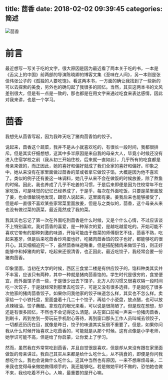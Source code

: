 title: 茴香
date: 2018-02-02 09:39:45
categories: 简述
  --- 


![茴香](http://upload-images.jianshu.io/upload_images/48180-de0a1afd39b8a833.jpg?imageMogr2/auto-orient/strip%7CimageView2/2/w/1240)

# 前言

最近想写一写关于吃的文字，很大原因是因为最近看了两本关于吃的书，一本是《舌尖上的中国》前两部的导演陈晓卿的博客文集《至味在人间》，另一本则是张佳伟张公子的《孤独的人要吃饱》。看这两本书，一方面的确让我找到了一些新的可以去探索的美食，另外也的确勾起了我很多的回忆。当然，其实这两本书的文风差别很大，但是有一点是一致的，那也都是在用文字来通过吃食来表达感情，因此对我来讲，也是一个学习。

# 茴香

我想先从茴香写起，因为我昨天吃了猪肉茴香馅的饺子。

说起来，茴香这个蔬菜，我并不是从小就喜欢吃的，有很长一段时间，我都很排斥。但是其实仔细想想，这其中多半原因是来自我的母亲大人，毕竟小时候还没有进入住宿学校之前（我从初三开始住校，后来就一直如此），几乎所有的吃食都是母亲来做的，而正因此，她的喜好和偏好就成了我们全家的喜好和偏好。印象之中，她从来没有在家里面做过茴香的菜或者拿它做饺子馅，大概是因为他不喜欢了。类似的例子还有姜这一味调料，她几乎从来不会在做饭的时候放姜，除了熬鱼的时候。因此，我也养成了几乎不吃姜的习惯，于是后来即便是因为住校常年不在家吃饭，可是味觉的记忆已经养成了，于是乎，每次在外面吃饭，只要是菜里面放了姜，也会很敏锐地发现，跟旁人说起来，这里面有姜。姜我后来也能够接受了，但是却一直很不喜欢某些家常菜里面放姜，但是与之类似的，茴香，这个母亲从来也没有做过菜的蔬菜，最近竟然成了我的菜。

我其实也忘记了第一次在外面吃到茴香是什么时候，又是个什么心情，不过应该谈不上特别喜欢。我对茴香的喜爱，是一种渐次的爱，是越吃越爱吃的。开始可能不喜欢它带有的那种刺激的味道，开始可能由于做菜的师傅厨艺不佳，茴香不熟，吃起来塞牙，但是后来吃茴香炒鸡蛋也好，吃猪肉茴香馅的饺子也好，都能够吃的很开心。其实细细追究一下，虽然茴香味道略重，但是搭配猪肉来做饺子馅，则正好能够中和掉猪肉的荤，吃起来还很清香，也正因此，最近吃饺子，我经常会要一份猪肉茴香。

印象里面，当初在大学的时候，西区三食堂二楼是有供应饺子的，馅料种类其实并不丰富，应该只有两种，其中一种就是猪肉茴香馅的。学生时代是很穷的，食堂便宜，而外面馆子贵一些，于是很少出去下馆子，北方人的习惯又很喜欢隔一段时间吃一次饺子，于是就经常到那里去吃饺子，可是又没有很多选择，于是就吃了很多次他家的猪肉茴香饺子。如果你问我他家的饺子味道怎么样，其实也不怎么样。卖家给一个小铁托盘，里面盛着十几二十个饺子，再给个小瓷盘，放点醋，也可以放点辣椒油，饺子蘸醋。拿现在的眼光来看，可以说是很简陋了。但是现在想想，却还是有很多回忆，不然也不会记得这么清楚。从在窗口前喊一声来一份猪肉茴香，到刷卡，再到坐到一旁玩玩手机耐心等待，再到窗口那头工作人员叫喊去领饺子，一切都还历历在目，就像是昨日，饺子的味道其实反倒不重要了。但是，如果你问我从什么时候开始喜欢上吃茴香的，可能就是从那个时候。这有点像是小学老师，她学识可能不高，但是给了你启蒙，让你爱上了学习。

然而，虽然我在外常常吃到茴香，并且自觉很是喜欢，但是却从来没有跟在家里面做饭的母亲讲过。我自己其实从来都是给什么吃什么，从不挑食的，即便是你问我想吃什么，我也会说做什么吃什么。这其中当然也有原因，一来不想麻烦母亲，二来我也觉得母亲做她做得顺手的，我还能够吃。若是做她平时不做的，恐怕她也做不来，我也吃着不开心。人嘛，最重要的是开心嘛。

